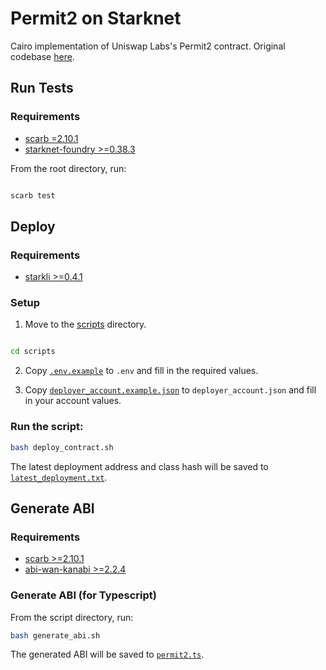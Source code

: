 # Permit2 on Starknet

Cairo implementation of Uniswap Labs's Permit2 contract. Original codebase [here](https://github.com/Uniswap/permit2).

## Run Tests

### Requirements

- [scarb =2.10.1](https://docs.swmansion.com/scarb/)
- [starknet-foundry >=0.38.3 ](https://foundry-rs.github.io/starknet-foundry/getting-started/installation.html)

From the root directory, run:

```bash

scarb test
```

## Deploy

### Requirements

- [starkli >=0.4.1](https://github.com/xJonathanLEI/starkli)

### Setup

1. Move to the [scripts](./scripts/) directory.

```bash

cd scripts
```

2. Copy [`.env.example`](./scripts/.env.example) to `.env` and fill in the required values.

3) Copy [`deployer_account.example.json`](./scripts/accounts/deployer_account.example.json) to `deployer_account.json` and fill in your account values.

### Run the script:

```bash
bash deploy_contract.sh
```

The latest deployment address and class hash will be saved to [`latest_deployment.txt`](./scripts/latest_deployment.txt).

## Generate ABI

### Requirements

- [scarb >=2.10.1](https://docs.swmansion.com/scarb/)
- [abi-wan-kanabi >=2.2.4](https://www.npmjs.com/package/abi-wan-kanabi)

### Generate ABI (for Typescript)

From the script directory, run:

```bash
bash generate_abi.sh
```

The generated ABI will be saved to [`permit2.ts`](./abi/permit2.ts).

